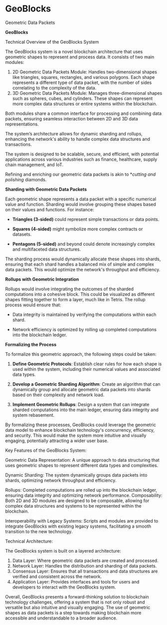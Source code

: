 # GeoBlocks

Geometric Data Packets 

**GeoBlocks**

Technical Overview of the GeoBlocks System

The GeoBlocks system is a novel blockchain architecture that uses geometric shapes to represent and process data. It consists of two main modules:

1. 2D Geometric Data Packets Module: Handles two-dimensional shapes like triangles, squares, rectangles, and various polygons. Each shape represents a different type of data packet, with the number of sides correlating to the complexity of the data.
2. 3D Geometric Data Packets Module: Manages three-dimensional shapes such as spheres, cubes, and cylinders. These shapes can represent more complex data structures or entire systems within the blockchain.

Both modules share a common interface for processing and combining data packets, ensuring seamless interaction between 2D and 3D data representations. 

The system’s architecture allows for dynamic sharding and rollups, enhancing the network's ability to handle complex data structures and transactions. 

The system is designed to be scalable, secure, and efficient, with potential applications across various industries such as finance, healthcare, supply chain management, and IoT.

Refining and enriching our geometric data packets is akin to **cutting and polishing* diamonds. 

**Sharding with Geometric Data Packets**

Each geometric shape represents a data packet with a specific numerical value and function. Sharding would involve grouping these shapes based on their values and functions. For instance:

- **Triangles (3-sided)** could represent simple transactions or data points.

- **Squares (4-sided)** might symbolize more complex contracts or datasets.

- **Pentagons (5-sided)** and beyond could denote increasingly complex and multifaceted data structures.

The sharding process would dynamically allocate these shapes into shards, ensuring that each shard handles a balanced mix of simple and complex data packets. This would optimize the network's throughput and efficiency.

**Rollups with Geometric Integration**

Rollups would involve integrating the outcomes of the sharded computations into a cohesive block. This could be visualized as different shapes fitting together to form a layer, much like in Tetris. The rollup process would ensure that:

- Data integrity is maintained by verifying the computations within each shard.

- Network efficiency is optimized by rolling up completed computations into the blockchain ledger.

**Formalizing the Process**

To formalize this geometric approach, the following steps could be taken:

1. **Define Geometric Protocols**: Establish clear rules for how each shape is used within the system, including their numerical values and associated data types.

2. **Develop a Geometric Sharding Algorithm**: Create an algorithm that can dynamically group and allocate geometric data packets into shards based on their complexity and network load.

3. **Implement Geometric Rollups**: Design a system that can integrate sharded computations into the main ledger, ensuring data integrity and system rebasement.

By formalizing these processes, GeoBlocks could leverage the geometric data model to enhance blockchain technology's concurrency, efficiency, and security. This would make the system more intuitive and visually engaging, potentially attracting a wider user base.

Key Features of the GeoBlocks System:

Geometric Data Representation: 
A unique approach to data structuring that uses geometric shapes to represent different data types and complexities.

Dynamic Sharding: 
The system dynamically groups data packets into shards, optimizing network throughput and efficiency.

Rollups: 
Completed computations are rolled up into the blockchain ledger, ensuring data integrity and optimizing network performance.
Composability: 
Both 2D and 3D modules are designed to be composable, allowing for complex data structures and systems to be represented within the blockchain.

Interoperability with Legacy Systems: 
Scripts and modules are provided to integrate GeoBlocks with existing legacy systems, facilitating a smooth transition to the new technology.

Technical Architecture:

The GeoBlocks system is built on a layered architecture:

1. Data Layer: Where geometric data packets are created and processed.
2. Network Layer: Handles the distribution and sharding of data packets.
3. Consensus Layer: Ensures that all transactions and data structures are verified and consistent across the network.
4. Application Layer: Provides interfaces and tools for users and developers to interact with the GeoBlocks system.

Overall, GeoBlocks presents a forward-thinking solution to blockchain technology challenges, offering a system that is not only robust and versatile but also intuitive and visually engaging. The use of geometric shapes as data packets is a step towards making blockchain more accessible and understandable to a broader audience.

